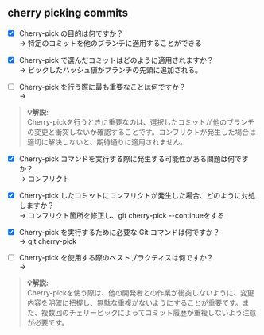 ## cherry picking commits

- [x] Cherry-pick の目的は何ですか？  
→  特定のコミットを他のブランチに適用することができる  

- [x] Cherry-pick で選んだコミットはどのように適用されますか？  
→  ピックしたハッシュ値がブランチの先頭に追加される。

- [ ] Cherry-pick を行う際に最も重要なことは何ですか？  
→  
> **💡解説:**  
> Cherry-pickを行うときに重要なのは、選択したコミットが他のブランチの変更と衝突しないか確認することです。コンフリクトが発生した場合は適切に解決しないと、期待通りに適用されません。

- [x] Cherry-pick コマンドを実行する際に発生する可能性がある問題は何ですか？  
→  コンフリクト

- [x] Cherry-pick したコミットにコンフリクトが発生した場合、どのように対処しますか？  
→  コンフリクト箇所を修正し、git cherry-pick --continueをする

- [x] Cherry-pick を実行するために必要な Git コマンドは何ですか？  
→  git cherry-pick <commit hash>

- [ ] Cherry-pick を使用する際のベストプラクティスは何ですか？  
→  
> **💡解説:**  
> Cherry-pickを使う際は、他の開発者との作業が衝突しないように、変更内容を明確に把握し、無駄な重複がないようにすることが重要です。また、複数回のチェリーピックによってコミット履歴が重複しないよう注意が必要です。
